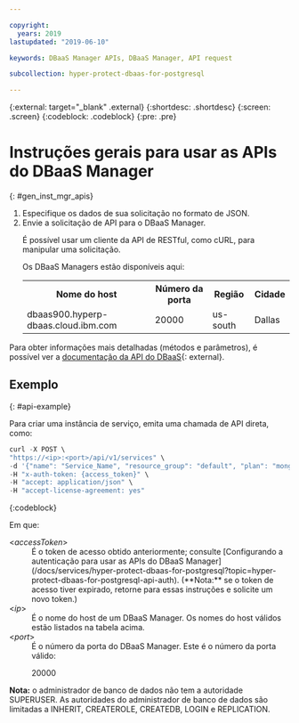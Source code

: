 ```yaml
---

copyright:
  years: 2019
lastupdated: "2019-06-10"

keywords: DBaaS Manager APIs, DBaaS Manager, API request

subcollection: hyper-protect-dbaas-for-postgresql

---
```


{:external: target="_blank" .external}
{:shortdesc: .shortdesc}
{:screen: .screen}
{:codeblock: .codeblock}
{:pre: .pre}


# Instruções gerais para usar as APIs do DBaaS Manager
{: #gen_inst_mgr_apis}
<ol>
<li>Especifique os dados de sua solicitação no formato de JSON.
</li>
<li>Envie a solicitação de API para o DBaaS Manager.
<p>É possível usar um cliente da API de RESTful, como cURL, para manipular uma solicitação.
</p>
<p>Os DBaaS Managers estão disponíveis aqui:
<table>
  <tr>
    <th> Nome do host </th>
    <th> Número da porta </th>
    <th> Região </th>
    <th> Cidade </th>
  </tr>
  <tr>
    <td> dbaas900.hyperp-dbaas.cloud.ibm.com </td>
    <td> 20000 </td>
    <td> us-south </td>
    <td> Dallas </td>
  </tr>
</table>
</p>	 
</li>
</ol>

Para obter informações mais detalhadas (métodos e parâmetros), é possível ver a [documentação da API do DBaaS](https://{DomainName}/apidocs/hyperp-dbaas){: external}.

## Exemplo
{: #api-example}

Para criar uma instância de serviço, emita uma chamada de API direta, como:

```javascript
curl -X POST \
"https://<ip>:<port>/api/v1/services" \
-d '{"name": "Service_Name", "resource_group": "default", "plan": "mongodb-free", "admin_name": "admin", "password": "passw0rd_for_adm"}'
-H "x-auth-token: {access_token}" \
-H "accept: application/json" \
-H "accept-license-agreement: yes"
```
{:codeblock}

Em
que:
<dl>
<dt> &lt;<em>accessToken</em>&gt; </dt>
<dd>É o token de acesso obtido anteriormente; consulte [Configurando a autenticação para usar as APIs do DBaaS Manager](/docs/services/hyper-protect-dbaas-for-postgresql?topic=hyper-protect-dbaas-for-postgresql-api-auth). (**Nota:** se o token de acesso tiver expirado, retorne para essas instruções e solicite um novo token.) </dd>
<dt> &lt;<em>ip</em>&gt; </dt>
<dd>É o nome do host de um DBaaS Manager. Os nomes do host válidos estão listados na tabela acima.
</dd>
<dt> &lt;<em>port</em>&gt; </dt>
<dd>É o número da porta do DBaaS Manager. Este é o número da porta válido:
<p>20000</p>
</dd>
</dl>

**Nota:** o administrador de banco de dados não tem a autoridade SUPERUSER.
As autoridades do administrador de banco de dados são limitadas a INHERIT, CREATEROLE, CREATEDB, LOGIN e REPLICATION.
